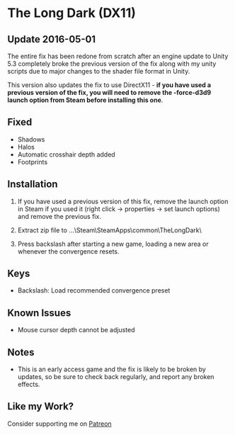 The Long Dark (DX11)
====================

Update 2016-05-01
-----------------
The entire fix has been redone from scratch after an engine update to Unity 5.3
completely broke the previous version of the fix along with my unity scripts
due to major changes to the shader file format in Unity.

This version also updates the fix to use DirectX11 - **if you have used a
previous version of the fix, you will need to remove the -force-d3d9 launch
option from Steam before installing this one**.

Fixed
-----
- Shadows
- Halos
- Automatic crosshair depth added
- Footprints

Installation
------------
1. If you have used a previous version of this fix, remove the launch option in
   Steam if you used it (right click -> properties -> set launch options) and
   remove the previous fix.

2. Extract zip file to ...\Steam\SteamApps\common\TheLongDark\

3. Press backslash after starting a new game, loading a new area or whenever
   the convergence resets.

Keys
----
- Backslash: Load recommended convergence preset

Known Issues
------------
- Mouse cursor depth cannot be adjusted

Notes
-----
- This is an early access game and the fix is likely to be broken by updates,
  so be sure to check back regularly, and report any broken effects.

Like my Work?
-------------
Consider supporting me on [Patreon](https://www.patreon.com/DarkStarSword)
